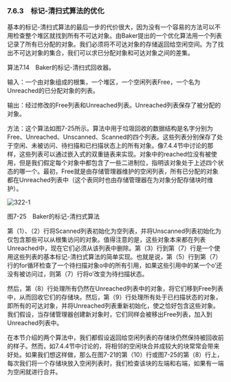### 7.6.3　标记-清扫式算法的优化

基本的标记-清扫式算法的最后一步的代价很大，因为没有一个容易的方法可以不用检查整个堆区就找到所有不可达对象。由Baker提出的一个优化算法用一个列表记录了所有已分配的对象。我们必须将不可达对象的存储返回给空闲空间。为了找出不可达对象的集合，我们可以求已分配对象和可达对象之间的差集。

算法7.14　Baker的标记-清扫式回收器。

输入：一个由对象组成的根集，一个堆区，一个空闲列表Free，一个名为Unreached的已分配对象的列表。

输出：经过修改的Free列表和Unreached列表。Unreached列表保存了被分配的对象。

方法：这个算法如图7-25所示。算法中用于垃圾回收的数据结构是名字分别为Free、Unreached、Unscanned、Scanned的四个列表。这些列表分别保存了处于空闲、未被访问、待扫描和已扫描状态上的所有对象。像7.4.4节中讨论的那样，这些列表可以通过嵌入式的双重链表来实现。对象中的reached位没有被使用，但是我们假定每个对象中都包含了一些二进制位，指明该对象处于上述四个状态的哪一个。最初，Free就是由存储管理器维护的空闲列表，所有已分配的对象都在Unreached列表中（这个表同时也由存储管理器在为对象分配存储块时维护）。

![322-1](../Images/image04498.jpeg)

图7-25　Baker的标记-清扫式算法

第（1）、（2）行将Scanned列表初始化为空列表，并将Unscanned列表初始化为仅包含那些可以从根集访问的对象。值得注意的是，这些对象本来都在列表Unreached中，现在它们必须从该列表中删除。第（3）行到第（7）行是一个使用这些列表的基本标记-清扫式算法的简单实现。也就是说，第（5）行到第（7）行的for循环检查了一个待扫描对象o中的所有引用，如果这些引用中的某一个o′还没有被访问过，则第（7）行将o′改变为待扫描状态。

然后，第（8）行处理所有仍然在Unreached列表中的对象，将它们移到Free列表中，从而回收它们的存储块。然后，第（9）行处理所有处于已扫描状态的对象，即所有的可达对象，并将Unreached列表重新初始化，使之恰好包含这些对象。我们假设，当存储管理器创建新对象时，它们同样会被移出Free列表，加入到Unreached列表中。

在本节介绍的两个算法中，我们都假设返回给空闲列表的存储块仍然保持被回收前的样子。然而，如7.4.4节中讨论的，将相邻的空闲块合并成较大的块常常会带来好处。如果我们想这样做，那么在图7-21的第（10）行或图7-25的第（8）行上，每次我们将一个存储块放入空闲列表时，我们检查该块的左端和右端，如果有一端为空闲就进行合并。